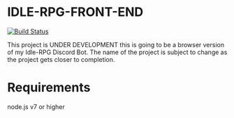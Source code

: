 # IDLE-RPG-FRONT-END
[![Build Status](https://travis-ci.org/sizzlorox/idle-rpg-front-end.svg?branch=master)](https://travis-ci.org/sizzlorox/idle-rpg-front-end)

This project is UNDER DEVELOPMENT this is going to be a browser version of my Idle-RPG Discord Bot.
The name of the project is subject to change as the project gets closer to completion.

# Requirements
node.js v7 or higher

